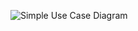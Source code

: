 
![Simple Use Case Diagram](https://github.com/HashemAlkeshawi/UOG_first_task/assets/59121684/f7508b1e-e131-4eb9-bf5c-1b3c82d57d96)

